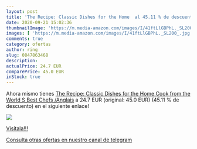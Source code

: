 ```yaml
---
layout: post
title: 'The Recipe: Classic Dishes for the Home  al 45.11 % de descuento'
date: 2020-09-21 15:02:36
thumbnailImage: 'https://m.media-amazon.com/images/I/41ftLlGBPhL._SL200_.jpg'
images: [ 'https://m.media-amazon.com/images/I/41ftLlGBPhL._SL200_.jpg' ]
comments: true
category: ofertas
author: ring
slug: 0847863468
description:
actualPrice: 24.7 EUR
comparePrice: 45.0 EUR
inStock: true
---
```


Ahora mismo tienes [The Recipe: Classic Dishes for the Home Cook from the World S Best Chefs /Anglais](https://www.amazon.com/dp/0847863468/?tag=redken08-20) a 24.7 EUR (original: 45.0 EUR) (45.11 %  de descuento) en el siguiente enlace!

[![](https://m.media-amazon.com/images/I/41ftLlGBPhL._SL200_.jpg)](https://www.amazon.com/dp/0847863468/?tag=redken08-20)

[Visítala!!!](https://www.amazon.com/dp/0847863468/?tag=redken08-20)

[Consulta otras ofertas en nuestro canal de telegram](https://t.me/s/ofertas25)
